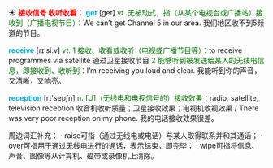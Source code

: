 ☀ <font color="red">**接收信号 收听收看：**</font>
<font color="sky blue">**get**</font> [ɡet] 
<font color="rgb(227, 108, 9)">vt. 无被动式，指（从某个电视台或广播站）接收到（广播电视节目）：</font>We can’t get Channel 5 in our area. 我们地区收不到5频道的节目。

<font color="sky blue">**receive**</font> [rɪ'si:v] 
<font color="rgb(227, 108, 9)">vt. 1 接收、收看或收听（电视或广播节目等）：</font>to receive programmes via satellite 通过卫星接收节目 <font color="rgb(227, 108, 9)">2 能够听到被发送给某人的无线电信息，即接收到、收听到：</font>I’m receiving you loud and clear. 我能听到你的声音，又清晰，又响亮。

<font color="sky blue">**reception**</font> [rɪ'sepʃn] 
<font color="rgb(227, 108, 9)">n. [U]（无线电和电视信号的）接收效果：</font>radio, satellite, television reception 收音机收听质量；卫星接收效果；电视机收视效果 / There was very poor reception on my phone. 我的电话接收效果很差。

周边词汇补充：
· raise可指（通过无线电或电话）与某人取得联系并和其通话；
· over可指用于通过无线电进行的通话，表示结束，即完毕；
· wipe可指将信息、声音、图像等从计算机、磁带或录像机上清除。
